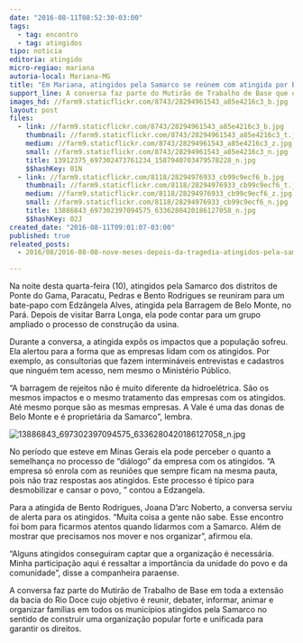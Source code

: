 ```yaml
---
date: "2016-08-11T08:52:30-03:00"
tags:
  - tag: encontro
  - tag: atingidos
tipo: noticia
editoria: atingido
micro-regiao: mariana
autoria-local: Mariana-MG
title: "Em Mariana, atingidos pela Samarco se reúnem com atingida por Belo Monte"
support_line: A conversa faz parte do Mutirão de Trabalho de Base que o Movimento dos Atingidos por Barragens realiza em toda a extensão da bacia do Rio Doce.
images_hd: //farm9.staticflickr.com/8743/28294961543_a85e4216c3_b.jpg
layout: post
files:
  - link: //farm9.staticflickr.com/8743/28294961543_a85e4216c3_b.jpg
    thumbnail: //farm9.staticflickr.com/8743/28294961543_a85e4216c3_t.jpg
    medium: //farm9.staticflickr.com/8743/28294961543_a85e4216c3_z.jpg
    small: //farm9.staticflickr.com/8743/28294961543_a85e4216c3_n.jpg
    title: 13912375_697302473761234_1587940703479578228_n.jpg
    $$hashKey: 01N
  - link: //farm9.staticflickr.com/8118/28294976933_cb99c9ecf6_b.jpg
    thumbnail: //farm9.staticflickr.com/8118/28294976933_cb99c9ecf6_t.jpg
    medium: //farm9.staticflickr.com/8118/28294976933_cb99c9ecf6_z.jpg
    small: //farm9.staticflickr.com/8118/28294976933_cb99c9ecf6_n.jpg
    title: 13886843_697302397094575_6336280420186127058_n.jpg
    $$hashKey: 02J
created_date: "2016-08-11T09:01:07-03:00"
published: true
releated_posts:
  - 2016/08/2016-08-08-nove-meses-depois-da-tragedia-atingidos-pela-samarco-fazem-plenaria-em-ipatinga.md

---
```

<p>Na noite desta quarta-feira (10), atingidos pela Samarco dos distritos de Ponte do Gama, Paracatu, Pedras e Bento Rodrigues se reuniram para um bate-papo com Edz&acirc;ngela Alves, atingida pela Barragem de Belo Monte, no Par&aacute;. Depois de visitar Barra Longa, ela pode contar para um grupo ampliado o processo de constru&ccedil;&atilde;o da usina.</p>

<p>Durante a conversa, a atingida exp&ocirc;s os impactos que a popula&ccedil;&atilde;o sofreu. Ela alertou para a forma que as empresas lidam com os atingidos. Por exemplo, as consultorias que fazem intermin&aacute;veis entrevistas e cadastros que ningu&eacute;m tem acesso, nem mesmo o Minist&eacute;rio P&uacute;blico.</p>

<p>&ldquo;A barragem de rejeitos n&atilde;o &eacute; muito diferente da hidroel&eacute;trica. S&atilde;o os mesmos impactos e o mesmo tratamento das empresas com os atingidos. At&eacute; mesmo porque s&atilde;o as mesmas empresas. A Vale &eacute; uma das donas de Belo Monte e &eacute; propriet&aacute;ria da Samarco&rdquo;, lembra.</p>

<p><img alt="13886843_697302397094575_6336280420186127058_n.jpg" src="//farm9.staticflickr.com/8118/28294976933_cb99c9ecf6_b.jpg" /></p>

<p>No per&iacute;odo que esteve em Minas Gerais ela pode perceber o quanto a semelhan&ccedil;a no processo de &ldquo;di&aacute;logo&rdquo; da empresa com os atingidos. &ldquo;A empresa s&oacute; enrola com as reuni&otilde;es que sempre ficam na mesma pauta, pois n&atilde;o traz respostas aos atingidos. Este processo &eacute; t&iacute;pico para desmobilizar e cansar o povo, &rdquo; contou a Edzangela.</p>

<p>Para a atingida de Bento Rodrigues, Joana D&rsquo;arc Noberto, a conversa serviu de alerta para os atingidos. &ldquo;Muita coisa a gente n&atilde;o sabe. Esse encontro foi bom para ficarmos atentos quando lidarmos com a Samarco. Al&eacute;m de mostrar que precisamos nos mover e nos organizar&rdquo;, afirmou ela.</p>

<p>&ldquo;Alguns atingidos conseguiram captar que a organiza&ccedil;&atilde;o &eacute; necess&aacute;ria. Minha participa&ccedil;&atilde;o aqui &eacute; ressaltar a import&acirc;ncia da unidade do povo e da comunidade&rdquo;, disse a companheira paraense.</p>

<p>A conversa faz parte do Mutir&atilde;o de Trabalho de Base em toda a extens&atilde;o da bacia do Rio Doce cujo objetivo &eacute; reunir, debater, informar, animar e organizar fam&iacute;lias em todos os munic&iacute;pios atingidos pela Samarco no sentido de construir uma organiza&ccedil;&atilde;o popular forte e unificada para garantir os direitos.</p>
